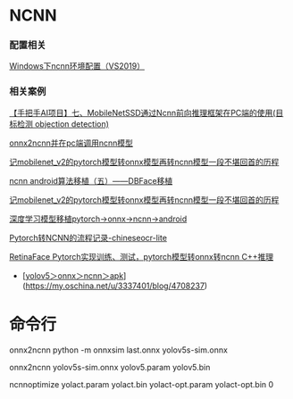 # NCNN

### 配置相关

[Windows下ncnn环境配置（VS2019）](https://blog.csdn.net/qq_36890370/article/details/104966786)



### 相关案例

[【手把手AI项目】七、MobileNetSSD通过Ncnn前向推理框架在PC端的使用(目标检测 objection detection)](https://blog.csdn.net/qq_33431368/article/details/84990390)

[onnx2ncnn并在pc端调用ncnn模型](https://blog.csdn.net/qq_36113487/article/details/100676205)

[记mobilenet_v2的pytorch模型转onnx模型再转ncnn模型一段不堪回首的历程](https://blog.csdn.net/weixin_42184622/article/details/102593448)

[ncnn android算法移植（五）——DBFace移植](https://blog.csdn.net/u011622208/article/details/106275495)

[记mobilenet_v2的pytorch模型转onnx模型再转ncnn模型一段不堪回首的历程](https://blog.csdn.net/weixin_42184622/article/details/102593448)

[深度学习模型移植pytorch->onnx->ncnn->android](https://blog.csdn.net/hmzjwhmzjw/article/details/94027816)

[Pytorch转NCNN的流程记录-chineseocr-lite](https://zhuanlan.zhihu.com/p/124294444)

[RetinaFace Pytorch实现训练、测试，pytorch模型转onnx转ncnn C++推理](https://blog.csdn.net/qq_38109843/article/details/104433933)

* [[yolov5＞onnx＞ncnn＞apk](https://my.oschina.net/u/3337401/blog/4708237)](https://my.oschina.net/u/3337401/blog/4708237)



# 命令行

onnx2ncnn
python -m onnxsim  last.onnx yolov5s-sim.onnx

onnx2ncnn  yolov5s-sim.onnx yolov5.param yolov5.bin

ncnnoptimize yolact.param yolact.bin yolact-opt.param yolact-opt.bin 0

